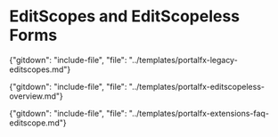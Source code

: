 
# EditScopes and EditScopeless  Forms

{"gitdown": "include-file", "file": "../templates/portalfx-legacy-editscopes.md"}

{"gitdown": "include-file", "file": "../templates/portalfx-editscopeless-overview.md"}

{"gitdown": "include-file", "file": "../templates/portalfx-extensions-faq-editscope.md"}


